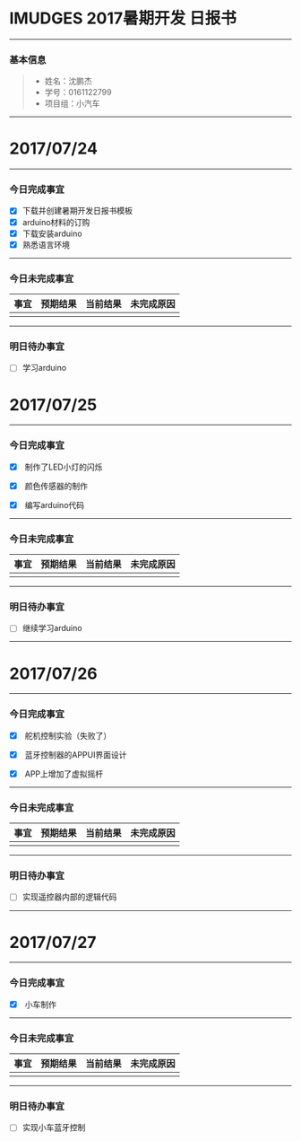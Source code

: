 # IMUDGES 2017暑期开发 日报书
-------


### 基本信息
> * 姓名：沈鹏杰
> * 学号：0161122799
> * 项目组：小汽车

-------


# 2017/07/24

-------

### 今日完成事宜
- [x]  下载并创建暑期开发日报书模板
- [x]  arduino材料的订购
- [x]  下载安装arduino
- [x]  熟悉语言环境

-----
### 今日未完成事宜


| 事宜     |预期结果| 当前结果  | 未完成原因   | 
| --------   | -----:  | -----:  | :----:  |
|    |   |   |   |


------
### 明日待办事宜
- [ ] 学习arduino

# 2017/07/25

-------

### 今日完成事宜
- [x]  制作了LED小灯的闪烁
- [x]  颜色传感器的制作
- [x]  编写arduino代码


-----
### 今日未完成事宜


| 事宜     |预期结果| 当前结果  | 未完成原因   | 
| --------   | -----:  | -----:  | :----:  |
|    |   |   |   |


------
### 明日待办事宜
- [ ] 继续学习arduino

-------

# 2017/07/26

-------

### 今日完成事宜
- [x]  舵机控制实验（失败了）
- [x]  蓝牙控制器的APPUI界面设计
- [x]  APP上增加了虚拟摇杆


-----
### 今日未完成事宜


| 事宜     |预期结果| 当前结果  | 未完成原因   | 
| --------   | -----:  | -----:  | :----:  |
|    |   |   |   |


------
### 明日待办事宜
- [ ] 实现遥控器内部的逻辑代码

-------

# 2017/07/27

-------

### 今日完成事宜
- [x]  小车制作



-----
### 今日未完成事宜


| 事宜     |预期结果| 当前结果  | 未完成原因   | 
| --------   | -----:  | -----:  | :----:  |
|    |   |   |   |


------
### 明日待办事宜
- [ ] 实现小车蓝牙控制
